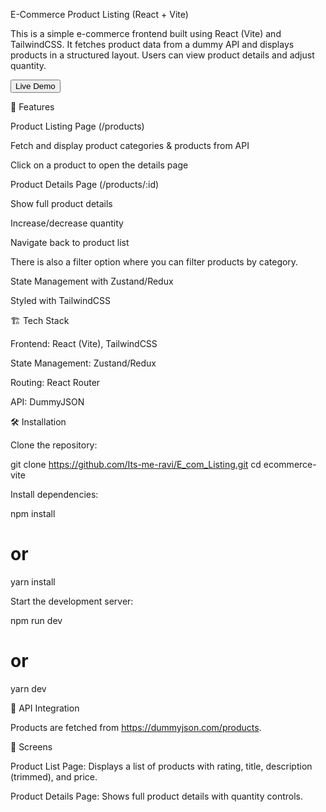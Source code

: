 E-Commerce Product Listing (React + Vite)

This is a simple e-commerce frontend built using React (Vite) and TailwindCSS. It fetches product data from a dummy API and displays products in a structured layout. Users can view product details and adjust quantity.

<a href="https://e-com-listing.vercel.app/" target="_blank" rel="noopener noreferrer">
  <button style={{ padding: '10px 20px', fontSize: '16px', cursor: 'pointer' }}>
    Live Demo
  </button>
</a>

🚀 Features

Product Listing Page (/products)

Fetch and display product categories & products from API

Click on a product to open the details page

Product Details Page (/products/:id)

Show full product details

Increase/decrease quantity

Navigate back to product list

There is also a filter option where you can filter products by category.

State Management with Zustand/Redux

Styled with TailwindCSS

🏗 Tech Stack

Frontend: React (Vite), TailwindCSS

State Management: Zustand/Redux

Routing: React Router

API: DummyJSON

🛠 Installation

Clone the repository:

git clone https://github.com/Its-me-ravi/E_com_Listing.git
cd ecommerce-vite

Install dependencies:

npm install
# or
yarn install

Start the development server:

npm run dev
# or
yarn dev

📌 API Integration

Products are fetched from https://dummyjson.com/products.



📱 Screens

Product List Page: Displays a list of products with rating, title, description (trimmed), and price.

Product Details Page: Shows full product details with quantity controls.